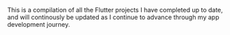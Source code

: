 This is a compilation of all the Flutter projects I have completed up to date, and will continously be updated as I continue to advance through my app development journey.
